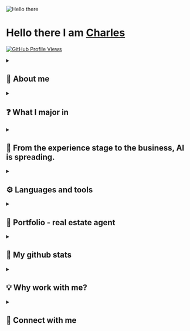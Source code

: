 ![Hello there](https://media1.tenor.com/images/6a4df9527c54d4528fb2b2ab47e7d422/tenor.gif?itemid=13774600)
# Hello there I am [Charles]()
[![GitHub Profile Views](https://komarev.com/ghpvc/?username=cg98020455&label=PROFILE+VIEWS&style=for-the-badge&color=blueviolet)](https://github.com/cg98020455)
<br/>

<details close>
<summary><h2>🌟 About me</h2></summary>
- 8 years of experience and expertise in software architecture and development, mathematical modeling, and algorithm development, in fields such as mathematical optimization, AI, algorithmic theory, and operations research. 
<br/>
- Generative AI, ML, and NLP expert with 5+ years of experience. 
 <br/>
- I has successfully lead teams and managed projects from initial conception through full deployment in both startup and enterprise environments.

</details>

<details close>
<summary><h2> ❓ What I major in </h2></summary>

Python- 10 years
<br/>
Pandas- 10 years
<br/>
Scikit-learn- 5 years
<br/>
PyTorch- 4 years
<br/>
Flask- 6 years
<br/>
Artificial Intelligence - 8 years, 
<br/>
Neural Network - 6 years, 
<br/>
Computer Vision - 5 years, 
<br/>
Data Analysis - 5 years, 
<br/>
Prompt Engineering - 2 years, 
<br/>
LLM - 5 years, 
<br/>
OpenAI - 2 years, 
<br/>
Chatbot Development- 3 years, 
<br/>
Streamlit Development - 4 years,
<br/>
Google Cloud Platform- 6 years
<br/>
LangChain - 3 years
<br/>
Amazon Web Service(AWS)- 10 years
<br/>
Explainable Artificial Intelligence(XAI)- 7 years
<br/>
Psychology & Mental Health- 3 years
<br/>
Deep Learning- 6 years
<br/>
Multi-task Learning- 2 years
<br/>
Meta Learning - 2 years
<br/>

</details>

<details close>
 <summary><h2> 🚀 From the experience stage to the business, AI is spreading. </h2></summary>
<img alt="Coder GIF" height=250 width=350 src="https://cdn.dribbble.com/users/730703/screenshots/6581243/avento.gif" />
<img alt="Coder GIF" height=250 width=350 src="https://miro.medium.com/v2/resize:fit:720/format:webp/1*oUAAR9fnsmpstFhqmZZ55g.gif" />
</details>

<details close>
 <summary><h2>⚙️ Languages and tools  </h2></summary>
<p>
<img src="https://cdn.worldvectorlogo.com/logos/python-5.svg" alt="Python Logo" width="50" height="50"/> 
<img src="https://www.svgrepo.com/show/303205/html-5-logo.svg" alt="HTML Logo" width="50" height="50"/> 
<img src="https://cdn.worldvectorlogo.com/logos/logo-javascript.svg" alt="JavaScript Logo" width="50" height="50"/>  
<img
  src="https://techstack-generator.vercel.app/ts-icon.svg"
  alt="icon"
  width="50"
  height="50" />
<img
  src="https://techstack-generator.vercel.app/react-icon.svg"
  alt="icon"
  width="50"
  height="50" />
<img
  src="https://skillicons.dev/icons?i=nextjs"
  width="50"
  height="50"
  alt="NextJS" />
<img
  src="https://skillicons.dev/icons?i=nodejs"
  width="50"
  height="50"
  alt="NodeJS" />
<img
  src="https://skillicons.dev/icons?i=express"
  width="50"
  height="50"
  alt="Express" />
<img
  src="https://skillicons.dev/icons?i=mongodb"
  width="50"
  height="50"
  alt="MongoDB" />
<img
  src="https://techstack-generator.vercel.app/mysql-icon.svg"
  alt="icon"
  width="50"
  height="50" />
<img
  src="https://skillicons.dev/icons?i=html"
  width="50"
  height="50"
  alt="HTML5" />
<img
  src="https://techstack-generator.vercel.app/sass-icon.svg"
  alt="icon"
  width="50"
  height="50" />
<img
  src="https://skillicons.dev/icons?i=tailwind"
  width="50"
  height="50"
  alt="tailwind" />
<img
  src="https://skillicons.dev/icons?i=bootstrap"
  width="50"
  height="50"
  alt="bootstrap" />
<img
  src="https://skillicons.dev/icons?i=jquery"
  width="50"
  height="50"
  alt="jQuery" />
<img
src="https://skillicons.dev/icons?i=php"
width="50"
height="50"
  alt="PHP" />
<img
  src="https://techstack-generator.vercel.app/webpack-icon.svg"
  alt="icon"
  width="50"
  height="50" />
<img
  src="https://user-images.githubusercontent.com/25181517/192108372-f71d70ac-7ae6-4c0d-8395-51d8870c2ef0.png"
  width="50"
  height="50"
  alt="Git" />
<img
  src="https://skillicons.dev/icons?i=go"
  width="50"
  height="50"
  alt="MongoDB" />
<img
  src="https://skillicons.dev/icons?i=ruby"
  width="50"
  height="50"
  alt="Ruby" />
<img
  src="https://skillicons.dev/icons?i=postgres"
  width="50"
  height="50"
  alt="PostgreSQL" />
<img
  src="https://skillicons.dev/icons?i=fastapi"
  width="50"
  height="50"
  alt="FastAPI" />


<img
  src="https://registry.npmmirror.com/@lobehub/icons-static-svg/latest/files/icons/aionlabs.svg"
  width="50"
  height="50"
  alt="aionlabs" />
<img
  src="https://registry.npmmirror.com/@lobehub/icons-static-svg/latest/files/icons/ai302.svg"
  width="50"
  height="50"
  alt="AI302" />
<img
  src="https://registry.npmmirror.com/@lobehub/icons-static-svg/latest/files/icons/assemblyai.svg"
  width="50"
  height="50"
  alt="AssemblyAI" />
<img
  src="https://registry.npmmirror.com/@lobehub/icons-static-svg/latest/files/icons/aya.svg"
  width="50"
  height="50"
  alt="Aya" />
<img
  src="https://registry.npmmirror.com/@lobehub/icons-static-svg/latest/files/icons/alephalpha.svg"
  width="50"
  height="50"
  alt="Alephalpha" />
<img
  src="https://registry.npmmirror.com/@lobehub/icons-static-svg/latest/files/icons/claude.svg"
  width="50"
  height="50"
  alt="Claude" />
<img
  src="https://registry.npmmirror.com/@lobehub/icons-static-svg/latest/files/icons/crewai.svg"
  width="50"
  height="50"
  alt="CrewAI" />
<img
  src="https://registry.npmmirror.com/@lobehub/icons-static-svg/latest/files/icons/deepai.svg"
  width="50"
  height="50"
  alt="DeepAI" />
<img
  src="https://registry.npmmirror.com/@lobehub/icons-static-svg/latest/files/icons/azureai.svg"
  width="50"
  height="50"
  alt="AzureAI" />
<img
  src="https://registry.npmmirror.com/@lobehub/icons-static-svg/latest/files/icons/deepseek.svg"
  width="50"
  height="50"
  alt="DeepSeek" />
<img
  src="https://registry.npmmirror.com/@lobehub/icons-static-svg/latest/files/icons/dolphin.svg"
  width="50"
  height="50"
  alt="Dolphin" />
<img
  src="https://registry.npmmirror.com/@lobehub/icons-static-svg/latest/files/icons/elevenlabs.svg"
  width="50"
  height="50"
  alt="ElevenLabs" />
<img
  src="https://registry.npmmirror.com/@lobehub/icons-static-svg/latest/files/icons/gemini.svg"
  width="50"
  height="50"
  alt="Gemini" />
<img
  src="https://registry.npmmirror.com/@lobehub/icons-static-svg/latest/files/icons/bedrock.svg"
  width="50"
  height="50"
  alt="BedRock" />
<img
  src="https://registry.npmmirror.com/@lobehub/icons-static-svg/latest/files/icons/langgraph.svg"
  width="50"
  height="50"
  alt="LangGraph" />
<img
  src="https://registry.npmmirror.com/@lobehub/icons-static-svg/latest/files/icons/langsmith.svg"
  width="50"
  height="50"
  alt="LangSmith" />
<img
  src="https://registry.npmmirror.com/@lobehub/icons-static-svg/latest/files/icons/huggingface.svg"
  width="50"
  height="50"
  alt="HuggingFace" />
<img
  src="https://registry.npmmirror.com/@lobehub/icons-static-svg/latest/files/icons/metagpt.svg"
  width="50"
  height="50"
  alt="MetaGPT" />
<img
  src="https://registry.npmmirror.com/@lobehub/icons-static-svg/latest/files/icons/perplexity.svg"
  width="50"
  height="50"
  alt="Perplexity" />
<img
  src="https://registry.npmmirror.com/@lobehub/icons-static-svg/latest/files/icons/searchapi.svg"
  width="50"
  height="50"
  alt="SearchAPI" />
<img
  src="https://registry.npmmirror.com/@lobehub/icons-static-svg/latest/files/icons/snowflake.svg"
  width="50"
  height="50"
  alt="snorflake" />
<img
  src="https://unpkg.com/@lobehub/icons-static-svg@latest/icons/openai.svg"
  width="50"
  height="50"
  alt="openai" />
  

  

<img
  src="https://techstack-generator.vercel.app/docker-icon.svg"
  alt="icon"
  width="50"
  height="50" /><img src="https://user-images.githubusercontent.com/25181517/183345121-36788a6e-5462-424a-be67-af1ebeda79a2.png" alt="Terraform Logo" width="50" height="50"/> <img src="https://cdn.worldvectorlogo.com/logos/aws-2.svg" alt="AWS Logo" width="50" height="50"/> <img src="https://cdn.worldvectorlogo.com/logos/azure-1.svg" alt="Azure Logo" width="50" height="50"/> <img src="https://user-images.githubusercontent.com/25181517/183911547-990692bc-8411-4878-99a0-43506cdb69cf.png" alt="GCP Logo" width="50" height="50"/> <img src="https://user-images.githubusercontent.com/25181517/183345125-9a7cd2e6-6ad6-436f-8490-44c903bef84c.png" alt="Nginx Logo" width="50" height="50"/> <img src="https://cdn.worldvectorlogo.com/logos/bash-1.svg" alt="Bash Logo" width="50" height="50"/> <img src="https://cdn.worldvectorlogo.com/logos/visual-studio-code-1.svg" alt="VSCode Logo" width="50" height="50"/>
</p>

-Libraries/APIs
<br/>
PyTorch, Scikit-learn, TensorFlow, Spark ML, Keras, JAX, LSTM
<br/><br/>
-Tools
<br/>
PyCharm, Spart SQL, Docker Compose
<br/><br/>
-Languages
<br/>
Python, R, Julia, R, SQL, Scala, Java, JavaScript, TypeScript, Bash Script, QML
<br/><br/>
-Frameworks
<br/>
LightGBM, Apache Spark, MXNet, Flask, Multi-armed Bandits
<br/><br/>
-Platforms
<br/>
MacOS, Jupyter Notebook, Google Cloud Platform(GCP), Amazon Web Services(AWS), Linux Docker
<br/><br/>
-Storage
<br/>
Relational Databases, NoSQL
<br/><br/>
-Other
<br/>
Artificial Intelligence(AI), Machine Learning, Deep Learning, Data Science, Natural Language Processing(NLP), Generative Pre-trained Transformers(GPT), Data, Statistics, TPU, Custom BERT, Knowledge Graphs, Multimodal Models, Explainable Artificial Intelligence (XAI), Causal Inference, Time Series Analysis, Sequence Models, Probability Theory, Data Visualization, Algorithms, LLM, Machine Learning Operations(MLOps), AI Consulting, Finance, Probabilistic Graphical Models, Project Management,  Unsupervised Learning, Product Roadmaps, Product Planning,  Market Research & Analysis, Mistral AI, Gemini API, Topic Modeling, Semantic similarity, Llama, FastAPI, Competitor Analysis & Profiling

</details>

<details close>
 <summary><h2> 🏢 Portfolio - real estate agent </h2></summary>
 
 [Advanced RAG Engineering for real estate due diligence AI Agent](https://github.com/cg98020455/Advanced-RAG-Engineering-for-real-estate-due-diligence-AI-Agent)
 <br/>
 [AI agent development for an real estate agency for appointment setting](https://github.com/cg98020455/AI-agent-development-for-an-real-estate-agency-for-appointment-setting)
 <br/>
 [AI Agent SaaS for Real Estate Valuation & Property Intelligence](https://github.com/cg98020455/AI-Agent-SaaS-for-Real-Estate-Valuation-Property-Intelligence)
 <br/>
 [AI-Powered SMS Real Estate Agent using VoiceFlow](https://github.com/cg98020455/AI-Powered-SMS-Real-Estate-Agent-using-VoiceFlow)
 <br/>
 [NLP Chatbot for Real Estate](https://github.com/cg98020455/NLP-Chatbot-for-Real-Estate)
 <br/>
 [Real Estate Agency Chatbot](https://github.com/cg98020455/Real-Estate-Agency-Chatbot)
 <br/>
 [Real estate chatbot integrated with Whatsapp business API](https://github.com/cg98020455/Real-estate-chatbot-integrated-with-Whatsapp-business-API)
 <br/>
 [Real estate county website](https://github.com/cg98020455/Real-estate-county-website)
 <br/>
 [Real Estate Data Mining](https://github.com/cg98020455/Real-Estate-Data-Mining)
 <br/>
 [Real estate data research](https://github.com/cg98020455/Real-estate-data-research)
 <br/>
 [Real estate due diligence](https://github.com/cg98020455/Real-estate-due-diligence)
 <br/>
 [Real Estate Financial Model - Construction, Rental, Refinance, & Sales](https://github.com/cg98020455/Real-Estate-Financial-Model---Construction-Rental-Refinance-Sales)
 <br/>
 
</details>

<details close>
 <summary><h2>🔭 My github stats  </h2></summary>

[![](https://raw.githubusercontent.com/cg98020455/cg98020455/master/profile-summary-card-output/github_dark/1-repos-per-language.svg)](https://github.com/cg98020455/github-profile-summary-cards) [![](https://raw.githubusercontent.com/cg98020455/cg98020455/master/profile-summary-card-output/github_dark/2-most-commit-language.svg)](https://github.com/cg98020455/github-profile-summary-cards)
[![](https://raw.githubusercontent.com/cg98020455/cg98020455/master/profile-summary-card-output/github_dark/4-productive-time.svg)](https://github.com/cg98020455/github-profile-summary-cards)





<br/>
</details>
<details close>
 <summary><h2>💡 Why work with me? </h2></summary>

I bring a deep and comprehensive expertise in Artificial Intelligence (AI), Machine Learning (ML), and Natural Language Processing (NLP), supported by over a decade of hands-on experience in Python and extensive use of industry-standard libraries and cloud platforms. My skill set spans from foundational data engineering and neural networks to advanced generative AI, prompt engineering, and production-ready LLM deployments. This breadth allows me to design AI-driven solutions that not only solve complex challenges but are scalable and maintainable in real-world environments.
<br/>

✔ Proven Track Record of Impactful AI Solutions
I have successfully led and executed AI projects across diverse domains, including energy forecasting, fraud detection, social media hate speech detection, and climate change systems, demonstrating my ability to deliver measurable business impact.
My experience in building full-stack AI-powered applications including web APIs, automated schedulers, and data monitoring pipelines shows my capacity to drive projects from concept to production, ensuring seamless integration and robust performance.
<br/>

✔ Expertise in Cutting-Edge Technologies & Tools
Proficient in PyTorch, TensorFlow, LangChain, OpenAI APIs, and cloud infrastructure on AWS and Google Cloud, I leverage state-of-the-art frameworks and MLOps practices to accelerate development and deployment cycles.
Skilled in vector databases, RAG pipelines, and explainable AI, I am prepared to build transparent, explainable, and efficient AI systems critical for enterprise adoption.
<br/>

✔ Leadership and Collaboration Excellence
As a technical leader, I have guided teams, coordinated cross-functional efforts, and delivered strategic AI roadmaps that balance innovation, cost, and quality.
Strong experience working with startup and enterprise environments equips me to adapt quickly, foster innovation, and ensure alignment with business goals and compliance.
<br/>

✔ Versatile and Business-Oriented AI Innovator
Beyond technology, my background includes market research, product planning, and hands-on client work in automation and SaaS, bridging technical expertise with business outcomes.
My contributions to generative AI products in HR tech, marketing content automation, and AI assistants highlight my ability to apply AI meaningfully in diverse verticals.
<br/>

</details>

<details close>
 <summary><h2>🤝 Connect with me </h2></summary>

[![LinkedIn](https://img.shields.io/badge/linkedin-%230077B5.svg?style=for-the-badge&logo=linkedin&logoColor=white)](https://www.linkedin.com/in/charles-gagnon-0abbb334a/)

</details>
